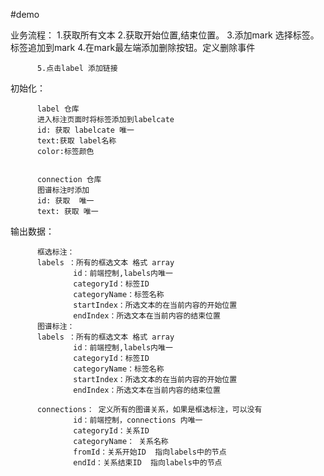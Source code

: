 #demo

业务流程：
          1.获取所有文本
          2.获取开始位置,结束位置。 
          3.添加mark 选择标签。<SAPN>标签</SAPN>追加到mark
          4.在mark最左端添加删除按钮。定义删除事件
    

          5.点击label 添加链接

                       

初始化：


          label 仓库
          进入标注页面时将标签添加到labelcate
          id: 获取 labelcate 唯一
          text:获取 label名称
          color:标签颜色


          connection 仓库
          图谱标注时添加
          id: 获取  唯一
          text: 获取 唯一



输出数据：

          框选标注：
          labels ：所有的框选文本 格式 array
                  id：前端控制,labels内唯一
                  categoryId：标签ID
                  categoryName：标签名称
                  startIndex：所选文本的在当前内容的开始位置
                  endIndex：所选文本在当前内容的结束位置
          图谱标注：
          labels ：所有的框选文本 格式 array
                  id：前端控制,labels内唯一
                  categoryId：标签ID
                  categoryName：标签名称
                  startIndex：所选文本的在当前内容的开始位置
                  endIndex：所选文本在当前内容的结束位置

          connections： 定义所有的图谱关系，如果是框选标注，可以没有
                  id：前端控制，connections 内唯一
                  categoryId：关系ID
                  categoryName： 关系名称
                  fromId：关系开始ID  指向labels中的节点
                  endId：关系结束ID  指向labels中的节点
